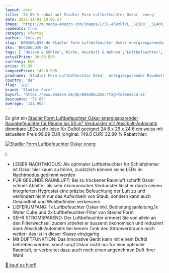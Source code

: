 ```yaml
---
layout: post
title: '32.89 % rabat auf Stadler Form Luftbefeuchter Oskar  energ'
date: 2021-11-01 19:06:57
image: 'https://m.media-amazon.com/images/I/31-439xPfvL._SL500_._SL400_.jpg'
comments: true
category: ofertas
author: 'tole.es'
slug: 'B002WGLQS0-de Stadler Form Luftbefeuchter Oskar energiesparender...'
sku: 'B002WGLQS0-de'
tags: [ 'Heizen & Kühlen','Küche, Haushalt & Wohnen','Luftbefeuchter','stadler form', ]
actualPrice: 99.99 EUR
currency: EUR
price: 99.99
comparePrice: 149.0 EUR
prodname: 'Stadler Form Luftbefeuchter Oskar  energiesparender Raumbefeuchter für Räume bis 50 m²  Verdunster mit Abschalt-Automatik  dimmbare LEDs  sehr leise  für Duftöl geeignet  24 6 x 29 x 24 6 cm  weiss'
country: 'de'
flag: '🇩🇪'
brand: 'Stadler Form'
buyurl: 'https://www.amazon.de/dp/B002WGLQS0/?tag=tolees0ca-21'
descuento: '32.89'
average: '111.965'
---
```


Es gibt ein [Stadler Form Luftbefeuchter Oskar  energiesparender Raumbefeuchter für Räume bis 50 m²  Verdunster mit Abschalt-Automatik  dimmbare LEDs  sehr leise  für Duftöl geeignet  24 6 x 29 x 24 6 cm  weiss](https://www.amazon.de/dp/B002WGLQS0/?tag=tolees0ca-21) mit aktuellem Preis 99.99 EUR (original: 149.0 EUR) 32.89 % Rabatt hier:

[![Stadler Form Luftbefeuchter Oskar  energ](https://m.media-amazon.com/images/I/31-439xPfvL._SL500_._SL400_.jpg)](https://www.amazon.de/dp/B002WGLQS0/?tag=tolees0ca-21)

ℹ️:

- LEISER NACHTMODUS: Als optimaler Luftbefeuchter für Schlafzimmer ist Oskar hier kaum zu hören, zusätzlich können seine LEDs im Nachtmodus gedimmt werden
- FÜR GESUNDE RAUMLUFT: Bei zu trockener Raumluft schafft Oskar schnell Abhilfe- als sehr ökonomischer Verdunster lässt er durch seinen integrierten Hygrostat eine präzise Befeuchtung der Luft zu und verhindert nicht nur das Aufwirbeln von Staub, sondern kann auch Gesundheit und Wohlbefinden verbessern
- LIEFERUMFANG: 1x Luftbefeuchter Oskar inkl. Bedienungsanleitung,1x Water Cube und 2x Luftbefeuchter-Filter von Stadler Form
- SEHR STROMSPAREND: Der Luftbefeuchter erinnert Sie von allein an den Filterwechsel, zudem arbeitet er äusserst ökonomisch und reduziert dank Abschalt-Automatik bei leerem Tank den Stromverbrauch noch weiter- das ist in dieser Klasse einzigartig
- Mit DUFTFUNKTION: Das innovative Gerät kann mit einem Duftöl betrieben werden, somit sorgt Oskar nicht nur für eine optimale Raumluft, er verbreitet dazu auch noch einen angenehmen Duft Ihrer Wahl

[🛒 kauf es hier!!](https://www.amazon.de/dp/B002WGLQS0/?tag=tolees0ca-21)
